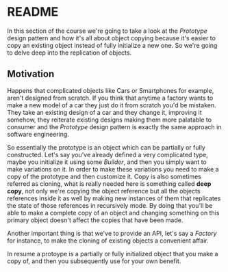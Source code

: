 # README

In this section of the course we're going to take a look at the _Prototype_ design pattern and how it's all about object copying because it's easier to copy an existing object instead of fully initialize a new one. So we're going to delve deep into the replication of objects.

## Motivation

Happens that complicated objects like Cars or Smartphones for example, aren't designed from scratch. If you think that anytime a factory wants to make a new model of a car they just do it from scratch you'd be mistaken. They take an existing design of a car and they change it, improving it somehow, they reiterate existing designs making them more palatable to consumer and the _Prototype_ design pattern is exactly the same approach in software engineering.

So essentially the prototype is an object which can be partially or fully constructed. Let's say you've already defined a very complicated type, maybe you initialize it using some _Builder_, and then you simply want to make variations on it. In order to make these variations you need to make a copy of the prototype and then customize it. Copy is also sometimes referred as cloning, what is really needed here is something called **deep copy**, not only we're copying the object reference but all the objects references inside it as well by making new instances of them that replicates the state of those references in recursively mode. By doing that you'll be able to make a complete copy of an object and changing something on this primary object doesn't affect the copies that have been made.

Another important thing is that we've to provide an API, let's say a _Factory_ for instance, to make the cloning of existing objects a convenient affair.

In resume a protoype is a partially or fully initialized object that you make a copy of, and then you subsequently use for your own benefit.
